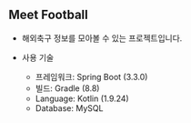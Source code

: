 ## Meet Football
- 해외축구 정보를 모아볼 수 있는 프로젝트입니다.

- 사용 기술
  - 프레임워크: Spring Boot (3.3.0) 
  - 빌드: Gradle (8.8)
  - Language: Kotlin (1.9.24)
  - Database: MySQL